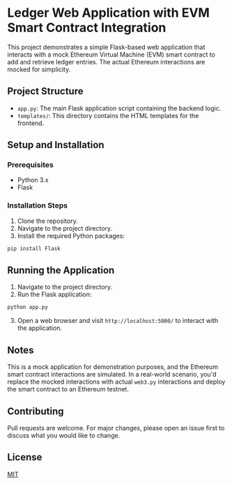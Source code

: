 
# Ledger Web Application with EVM Smart Contract Integration

This project demonstrates a simple Flask-based web application that interacts with a mock Ethereum Virtual Machine (EVM) smart contract to add and retrieve ledger entries. The actual Ethereum interactions are mocked for simplicity.

## Project Structure

- `app.py`: The main Flask application script containing the backend logic.
- `templates/`: This directory contains the HTML templates for the frontend.

## Setup and Installation

### Prerequisites

- Python 3.x
- Flask

### Installation Steps

1. Clone the repository.
2. Navigate to the project directory.
3. Install the required Python packages:

```bash
pip install Flask
```

## Running the Application

1. Navigate to the project directory.
2. Run the Flask application:

```bash
python app.py
```

3. Open a web browser and visit `http://localhost:5000/` to interact with the application.

## Notes

This is a mock application for demonstration purposes, and the Ethereum smart contract interactions are simulated. In a real-world scenario, you'd replace the mocked interactions with actual `web3.py` interactions and deploy the smart contract to an Ethereum testnet.

## Contributing

Pull requests are welcome. For major changes, please open an issue first to discuss what you would like to change.

## License

[MIT](https://choosealicense.com/licenses/mit/)
